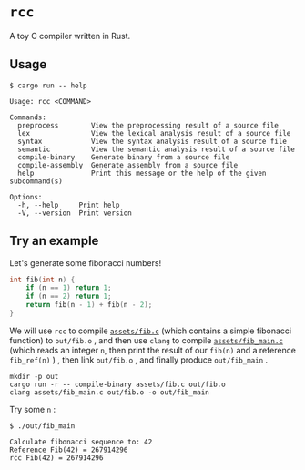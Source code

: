 # `rcc`

A toy C compiler written in Rust.

## Usage

```
$ cargo run -- help

Usage: rcc <COMMAND>

Commands:
  preprocess        View the preprocessing result of a source file
  lex               View the lexical analysis result of a source file
  syntax            View the syntax analysis result of a source file
  semantic          View the semantic analysis result of a source file
  compile-binary    Generate binary from a source file
  compile-assembly  Generate assembly from a source file
  help              Print this message or the help of the given subcommand(s)

Options:
  -h, --help     Print help
  -V, --version  Print version
```

## Try an example

Let's generate some fibonacci numbers!

```c
int fib(int n) {
    if (n == 1) return 1;
    if (n == 2) return 1;
    return fib(n - 1) + fib(n - 2);
}
```

We will use `rcc` to compile [`assets/fib.c`](assets/fib.c) (which contains a simple fibonacci function) 
to `out/fib.o` , and then use `clang` to compile [`assets/fib_main.c`](assets/fib_main.c) (which reads 
an integer `n`, then print the result of our `fib(n)` and a reference `fib_ref(n)` ) , 
then link `out/fib.o` , and finally produce `out/fib_main` .

```
mkdir -p out
cargo run -r -- compile-binary assets/fib.c out/fib.o
clang assets/fib_main.c out/fib.o -o out/fib_main
```

Try some `n` :

```
$ ./out/fib_main

Calculate fibonacci sequence to: 42
Reference Fib(42) = 267914296
rcc Fib(42) = 267914296
```
